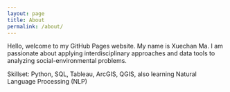 ```yaml
---
layout: page
title: About
permalink: /about/
---
```


Hello, welcome to my GitHub Pages website. My name is Xuechan Ma. I am passionate about applying interdisciplinary approaches and data tools to analyzing social-environmental problems. 

Skillset: Python, SQL, Tableau, ArcGIS, QGIS, also learning Natural Language Processing (NLP)
